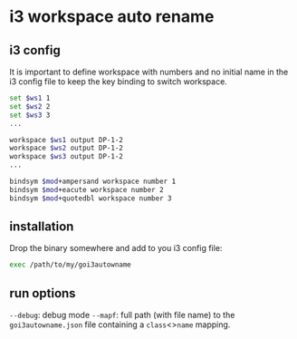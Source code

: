 # i3 workspace auto rename

## i3 config

It is important to define workspace with numbers and no initial name in the i3 config file to keep the key binding to switch workspace.

```bash
set $ws1 1
set $ws2 2
set $ws3 3
...

workspace $ws1 output DP-1-2
workspace $ws2 output DP-1-2
workspace $ws3 output DP-1-2
...

bindsym $mod+ampersand workspace number 1
bindsym $mod+eacute workspace number 2
bindsym $mod+quotedbl workspace number 3
```

## installation

Drop the binary somewhere and add to you i3 config file:

```bash
exec /path/to/my/goi3autowname
```

## run options

`--debug`: debug mode
`--mapf`: full path (with file name) to the `goi3autowname.json` file containing a `class`<>`name` mapping.